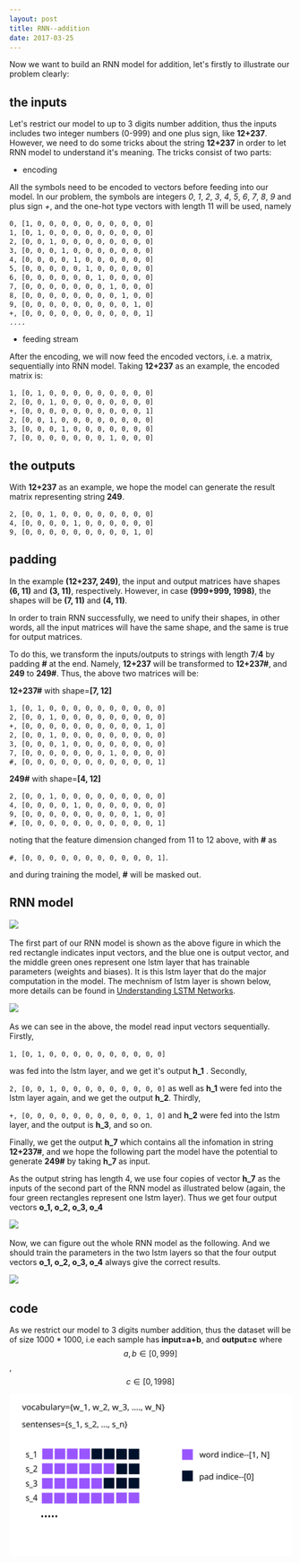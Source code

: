 ```yaml
---
layout: post
title: RNN--addition
date: 2017-03-25
---
```


Now we want to build an RNN model for addition, let's firstly to illustrate our problem clearly:

## the inputs

Let's restrict our model to up to 3 digits number addition, thus  the inputs includes two integer numbers (0-999) and 
one plus sign, like **12+237**. However, we need to do some tricks about the string **12+237** in order to let 
RNN model to understand it's meaning. The tricks consist of two parts:

* encoding

All the symbols need to be encoded to vectors before feeding into our model. In our problem, the symbols are integers 
*0*, *1*, *2*, *3*, *4*, *5*, *6*, *7*, *8*, *9* and plus sign *+*, and the one-hot type vectors with length 11 will be 
used, namely
```
0, [1, 0, 0, 0, 0, 0, 0, 0, 0, 0, 0]
1, [0, 1, 0, 0, 0, 0, 0, 0, 0, 0, 0]
2, [0, 0, 1, 0, 0, 0, 0, 0, 0, 0, 0]
3, [0, 0, 0, 1, 0, 0, 0, 0, 0, 0, 0]
4, [0, 0, 0, 0, 1, 0, 0, 0, 0, 0, 0]
5, [0, 0, 0, 0, 0, 1, 0, 0, 0, 0, 0]
6, [0, 0, 0, 0, 0, 0, 1, 0, 0, 0, 0]
7, [0, 0, 0, 0, 0, 0, 0, 1, 0, 0, 0]
8, [0, 0, 0, 0, 0, 0, 0, 0, 1, 0, 0]
9, [0, 0, 0, 0, 0, 0, 0, 0, 0, 1, 0]
+, [0, 0, 0, 0, 0, 0, 0, 0, 0, 0, 1]
....
```

* feeding stream

After the encoding, we will now feed the encoded vectors, i.e. a matrix, sequentially into RNN model. Taking **12+237** as
an example, the encoded matrix is:
```
1, [0, 1, 0, 0, 0, 0, 0, 0, 0, 0, 0]
2, [0, 0, 1, 0, 0, 0, 0, 0, 0, 0, 0]
+, [0, 0, 0, 0, 0, 0, 0, 0, 0, 0, 1]
2, [0, 0, 1, 0, 0, 0, 0, 0, 0, 0, 0]
3, [0, 0, 0, 1, 0, 0, 0, 0, 0, 0, 0]
7, [0, 0, 0, 0, 0, 0, 0, 1, 0, 0, 0]
```

## the outputs
With **12+237** as an example, we hope the model can generate the result matrix representing string **249**.
```
2, [0, 0, 1, 0, 0, 0, 0, 0, 0, 0, 0]
4, [0, 0, 0, 0, 1, 0, 0, 0, 0, 0, 0]
9, [0, 0, 0, 0, 0, 0, 0, 0, 0, 1, 0]
```

## padding
In the example **(12+237, 249)**, the input and output matrices have shapes **(6, 11)** and **(3, 11)**, respectively.
However, in case **(999+999, 1998)**, the shapes will be **(7, 11)** and **(4, 11)**.

In order to train RNN successfully, we need to unify their shapes, in other words, all the input matrices will have the 
same shape, and the same is true for output matrices.

To do this, we transform the inputs/outputs to strings with length **7**/**4** by padding **#** at the end. 
Namely, **12+237** will be transformed to **12+237#**, and **249** to **249#**. Thus, the above two matrices will be:

**12+237#** with shape=**[7, 12]**
```
1, [0, 1, 0, 0, 0, 0, 0, 0, 0, 0, 0, 0]
2, [0, 0, 1, 0, 0, 0, 0, 0, 0, 0, 0, 0]
+, [0, 0, 0, 0, 0, 0, 0, 0, 0, 0, 1, 0]
2, [0, 0, 1, 0, 0, 0, 0, 0, 0, 0, 0, 0]
3, [0, 0, 0, 1, 0, 0, 0, 0, 0, 0, 0, 0]
7, [0, 0, 0, 0, 0, 0, 0, 1, 0, 0, 0, 0]
#, [0, 0, 0, 0, 0, 0, 0, 0, 0, 0, 0, 1]
```
**249#** with shape=**[4, 12]**
```
2, [0, 0, 1, 0, 0, 0, 0, 0, 0, 0, 0, 0]
4, [0, 0, 0, 0, 1, 0, 0, 0, 0, 0, 0, 0]
9, [0, 0, 0, 0, 0, 0, 0, 0, 0, 1, 0, 0]
#, [0, 0, 0, 0, 0, 0, 0, 0, 0, 0, 0, 1]
```
noting that the feature dimension changed from 11 to 12 above, with **#** as 

`#, [0, 0, 0, 0, 0, 0, 0, 0, 0, 0, 0, 1]`.

and during training the model, **#** will be masked out.

## RNN model

![](http://on1loo82k.bkt.clouddn.com/addition_8.svg)

The first part of our RNN model is shown as the above figure in which the red rectangle indicates input vectors,
 and the blue one is output vector, and the middle green ones represent one lstm layer that has trainable parameters
 (weights and biases). It is this lstm layer that do the major computation in the model. The mechnism of lstm layer is shown below,
more details can be found in [Understanding LSTM Networks](http://colah.github.io/posts/2015-08-Understanding-LSTMs/).

![](http://on1loo82k.bkt.clouddn.com/lstm.svg)

As we can see in the above, the model read input vectors sequentially. Firstly, 

`1, [0, 1, 0, 0, 0, 0, 0, 0, 0, 0, 0, 0]`

was fed into the lstm layer, and we get it's output **h_1** . Secondly, 

`2, [0, 0, 1, 0, 0, 0, 0, 0, 0, 0, 0, 0]`  as well as **h_1** were fed into the lstm layer again, and we get the 
output **h_2**. Thirdly, 

`+, [0, 0, 0, 0, 0, 0, 0, 0, 0, 0, 1, 0]` and **h_2** were fed into the lstm layer, and the output is **h_3**, and so on.

Finally, we get the output **h_7** which contains all the infomation in string **12+237#**, and we hope the following
part the model have the potential to generate **249#** by taking **h_7** as input.

As the output string has length 4, we use four copies of vector **h_7** as the inputs of the second part of the 
RNN model as illustrated below (again, the four green rectangles represent one lstm layer). 
Thus we get four output vectors **o_1, o_2, o_3, o_4**

![](http://on1loo82k.bkt.clouddn.com/addition_5.svg)

Now, we can figure out the whole RNN model as the following. And we should train the parameters in the 
two lstm layers so that the four output vectors **o_1, o_2, o_3, o_4** always give the correct results.

![](http://on1loo82k.bkt.clouddn.com/addition_7.svg)


## code
As we restrict our model to 3 digits number addition, thus the dataset will be of size 1000 * 1000, i.e each sample has 
**input=a+b**, and **output=c** 
where $$a, b\in [0, 999]$$, $$c\in [0, 1998]$$

![](/images/rnn_addition/embedding_2.svg)